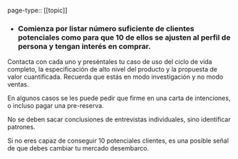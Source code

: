 page-type:: [[topic]]
- ### Comienza por listar número suficiente de clientes potenciales como para que 10 de ellos se ajusten al perfil de persona y tengan interés en comprar.

Contacta con cada uno y preséntales tu caso de uso del ciclo de vida completo, la especificación de alto nivel del producto y la propuesta de valor cuantificada. Recuerda que estás en modo investigación y no modo ventas.

En algunos casos se les puede pedir que firme en una carta de intenciones, o incluso pagar una pre-reserva.

No se deben sacar conclusiones de entrevistas individuales, sino identificar patrones.

Si no eres capaz de conseguir 10 potenciales clientes, es una posible señal de que debes cambiar tu mercado desembarco.


